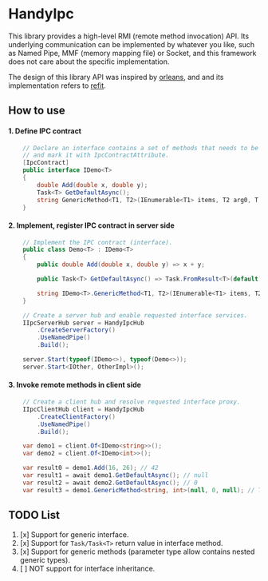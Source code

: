 # HandyIpc

This library provides a high-level RMI (remote method invocation) API. Its underlying communication can be implemented by whatever you like, such as Named Pipe, MMF (memory mapping file) or Socket, and this framework does not care about the specific implementation.

The design of this library API was inspired by [orleans](https://github.com/dotnet/orleans), and and its implementation refers to [refit](https://github.com/reactiveui/refit).

## How to use

#### 1. Define IPC contract

```csharp
    // Declare an interface contains a set of methods that needs to be called remotely,
	// and mark it with IpcContractAttribute.
	[IpcContract]
    public interface IDemo<T>
    {
        double Add(double x, double y);
        Task<T> GetDefaultAsync();
        string GenericMethod<T1, T2>(IEnumerable<T1> items, T2 arg0, T arg1);
    }
```

#### 2. Implement, register IPC contract in server side

```csharp
    // Implement the IPC contract (interface).
    public class Demo<T> : IDemo<T>
    {
        public double Add(double x, double y) => x + y;

        public Task<T> GetDefaultAsync() => Task.FromResult<T>(default);

        string IDemo<T>.GenericMethod<T1, T2>(IEnumerable<T1> items, T2 arg0, T arg1) => $"T1={typeof(T1)}, T2={typeof(T2)}";
    }
```

```csharp
    // Create a server hub and enable requested interface services.
    IIpcServerHub server = HandyIpcHub
        .CreateServerFactory()
        .UseNamedPipe()
        .Build();

    server.Start(typeof(IDemo<>), typeof(Demo<>));
    server.Start<IOther, OtherImpl>();
```

#### 3. Invoke remote methods in client side

```csharp
    // Create a client hub and resolve requested interface proxy.
    IIpcClientHub client = HandyIpcHub
        .CreateClientFactory()
        .UseNamedPipe()
        .Build();

    var demo1 = client.Of<IDemo<string>>();
    var demo2 = client.Of<IDemo<int>>();

    var result0 = demo1.Add(16, 26); // 42
    var result1 = await demo1.GetDefaultAsync(); // null
    var result2 = await demo2.GetDefaultAsync(); // 0
    var result3 = demo1.GenericMethod<string, int>(null, 0, null); // T1=System.String, T2=System.Int32
```

## TODO List

1. [x] Support for generic interface.
2. [x] Support for `Task/Task<T>` return value in interface method.
3. [x] Support for generic methods (parameter type allow contains nested generic types).
4. [ ] NOT support for interface inheritance.
